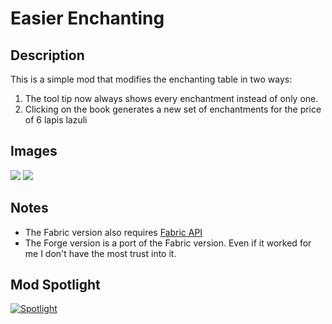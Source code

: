 # Easier Enchanting



## Description

This is a simple mod that modifies the enchanting table in two ways:

1.  The tool tip now always shows every enchantment instead of only one.
2.  Clicking on the book generates a new set of enchantments for the price of 6 lapis lazuli



## Images

![](https://media.forgecdn.net/attachments/304/499/2020-07-25_03.png)
![](https://media.forgecdn.net/attachments/304/500/2020-07-25_03.png)



## Notes

* The Fabric version also requires [Fabric API](https://www.curseforge.com/minecraft/mc-mods/fabric-api)
* The Forge version is a port of the Fabric version. Even if it worked for me I don't have the most trust into it.



## Mod Spotlight

[![Spotlight](https://img.youtube.com/vi/BjnOxcUx43U/0.jpg)](https://www.youtube.com/watch?v=BjnOxcUx43U&t=152)

 